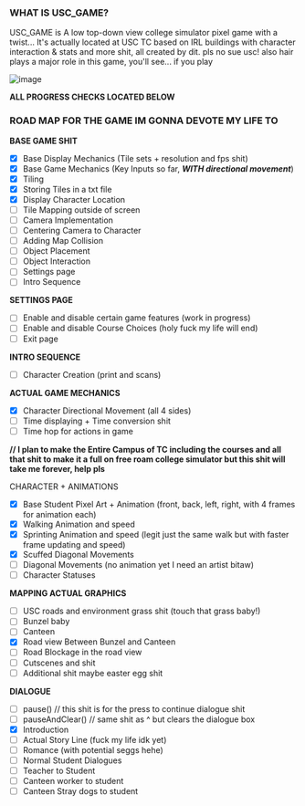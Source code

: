 ### WHAT IS USC_GAME?
USC_GAME is A low top-down view college simulator pixel game with a twist... 
It's actually located at USC TC based on IRL buildings with character interaction & stats and more shit, all created by dit. 
pls no sue usc! also hair plays a major role in this game, you'll see... if you play 

![image](https://github.com/dittttt/USC_GAME/assets/89990545/9dead0fe-82ac-40dc-970c-5a3b7dccbcaa)


**ALL PROGRESS CHECKS LOCATED BELOW**

### ROAD MAP FOR THE GAME IM GONNA DEVOTE MY LIFE TO 
**BASE GAME SHIT**
- [X] Base Display Mechanics (Tile sets + resolution and fps shit)
- [X] Base Game Mechanics (Key Inputs so far, **_WITH directional movement_**)
- [X] Tiling
- [X] Storing Tiles in a txt file
- [X] Display Character Location
- [ ] Tile Mapping outside of screen
- [ ] Camera Implementation
- [ ] Centering Camera to Character
- [ ] Adding Map Collision
- [ ] Object Placement
- [ ] Object Interaction
- [ ] Settings page
- [ ] Intro Sequence

**SETTINGS PAGE**
- [ ] Enable and disable certain game features (work in progress)
- [ ] Enable and disable Course Choices (holy fuck my life will end)
- [ ] Exit page

**INTRO SEQUENCE**
- [ ] Character Creation (print and scans)

**ACTUAL GAME MECHANICS**
- [X] Character Directional Movement (all 4 sides)
- [ ] Time displaying + Time conversion shit
- [ ] Time hop for actions in game

**// I plan to make the Entire Campus of TC including the courses and all that shit to make it a full on free roam college simulator but this shit will take me forever, help pls**

CHARACTER + ANIMATIONS
- [X] Base Student Pixel Art + Animation (front, back, left, right, with 4 frames for animation each)
- [X] Walking Animation and speed
- [X] Sprinting Animation and speed (legit just the same walk but with faster frame updating and speed)
- [X] Scuffed Diagonal Movements
- [ ] Diagonal Movements (no animation yet I need an artist bitaw)
- [ ] Character Statuses

**MAPPING ACTUAL GRAPHICS**
- [ ] USC roads and environment grass shit (touch that grass baby!)
- [ ] Bunzel baby
- [ ] Canteen
- [X] Road view Between Bunzel and Canteen
- [ ] Road Blockage in the road view
- [ ] Cutscenes and shit
- [ ] Additional shit maybe easter egg shit

**DIALOGUE**
- [ ] pause() // this shit is for the press to continue dialogue shit
- [ ] pauseAndClear() // same shit as ^ but clears the dialogue box
- [X] Introduction
- [ ] Actual Story Line (fuck my life idk yet)
- [ ] Romance (with potential seggs hehe)
- [ ] Normal Student Dialogues
- [ ] Teacher to Student
- [ ] Canteen worker to student
- [ ] Canteen Stray dogs to student

